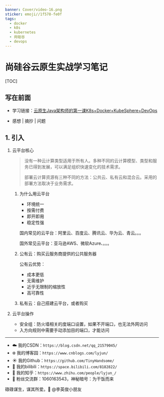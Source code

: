 ```yaml
---
banner: Cover/video-16.png
sticker: emoji//1f578-fe0f
tags:
  - docker
  - k8s
  - kubernetes
  - 尚硅谷
  - devops
---
```

# 尚硅谷云原生实战学习笔记

[TOC]

## 写在前面

- 学习链接：[云原生Java架构师的第一课K8s+Docker+KubeSphere+DevOps](https://www.bilibili.com/video/BV13Q4y1C7hS/)

- 感想 | 摘抄 | 问题

  

## 1. 引入

1. 云平台核心

   > 没有一种云计算类型适用于所有人。多种不同的云计算模型、类型和服务已得到发展，可以满足组织快速变化的技术需求。
   >
   > 部署云计算资源有三种不同的方法：公共云、私有云和混合云。采用的部署方法取决于业务需求。

   1. 为什么用云平台

      - 环境统一
      - 按需付费
      - 即开即用
      - 稳定性强

      国内常见的云平台：阿里云、百度云、腾讯云、华为云、青云。。。

      国外常见云平台：亚马逊AWS、微软Azure、。。。

   2. 公有云：购买云服务商提供的公共服务器

      公有云优势：

      - 成本更低
      - 无需维护
      - 近乎无限制的缩放性
      - 高可靠性

   3. 私有云：自己搭建云平台，或者购买

2. 云平台操作

   - 安全组：防火墙相关的度端口设置，如果不开端口，也无法外网访问
   - 入方向规则中需要手动添加目的端口，才能访问




































------


- :cloud: 我的CSDN：`https://blog.csdn.net/qq_21579045/`
- :snowflake: 我的博客园：`https://www.cnblogs.com/lyjun/`
- :sunny: 我的Github：`https://github.com/TinyHandsome/`
- :rainbow: 我的bilibili：`https://space.bilibili.com/8182822/`
- :tomato: 我的知乎：`https://www.zhihu.com/people/lyjun_/`
- :penguin: 粉丝交流群：1060163543，神秘暗号：为干饭而来

碌碌谋生，谋其所爱。:ocean:              @李英俊小朋友
